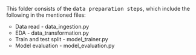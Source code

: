 This folder consists of the <tt> data preparation steps</tt>, which include the following in the mentioned files:
<ul type = 'circle'>
  <li> Data read - data_ingestion.py </li>
  <li> EDA - data_transformation.py </li>
  <li> Train and test split - model_trainer.py </li>
  <li> Model evaluation - model_evaluation.py </li>
</ul>
